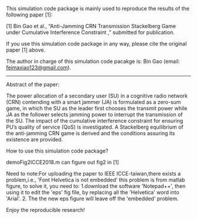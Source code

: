 


This simulation code package is mainly used to reproduce the results of the following paper [1]:

[1] Bin Gao et al., “Anti-Jamming CRN Transmission Stackelberg
Game under Cumulative Interference Constraint
,” submitted for publication.

If you use this simulation code package in any way, please cite the original paper [1] above. 

The author in charge of this simulation code pacakge is: Bin Gao (email: feimaxiao123@gmail.com).





*********************************************************************************************************************************

Abstract of the paper: 

The power allocation of a secondary user (SU) in a
cognitive radio network (CRN) contending with a smart jammer
(JA) is formulated as a zero-sum game, in which the SU as the
leader first chooses the transmit power while JA as the follower
selects jamming power to interrupt the transmission of the SU.
The impact of the cumulative interference constraint for ensuring
PU’s quality of service (QoS) is investigated. A Stackelberg
equilibrium of the anti-jamming CRN game is derived and the
conditions assuring its existence are provided.


How to use this simulation code package?

demoFig2ICCE2018.m can figure out fig2 in [1]


Need to note:For uploading the paper to IEEE ICCE-taiwan,there exists a problem,i.e., 'Font Helvetica is not embedded'
this problem is from matlab figure, to solve it, you need to:
1.download the software 'Notepad++', then using it to edit the 'eps' fig file, by  replacing all the 'Helvetica' word into 'Arial'.
2. The the new eps figure will leave off the 'embedded' problem.

Enjoy the reproducible research!
